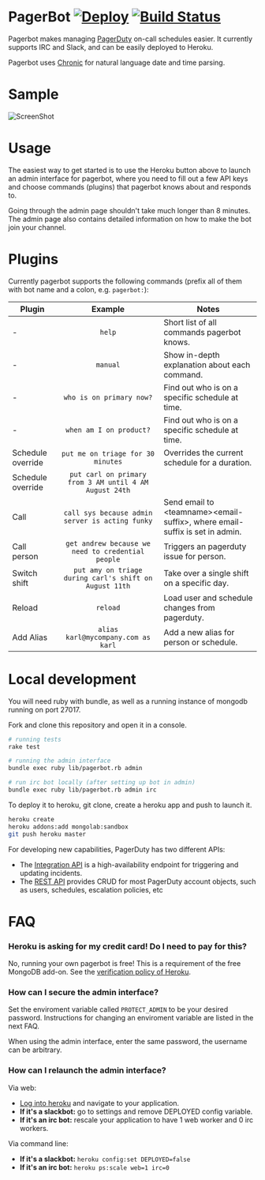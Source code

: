 PagerBot [![Deploy](https://www.herokucdn.com/deploy/button.png)](https://heroku.com/deploy?template=https://github.com/stripe-contrib/pagerbot) [![Build Status](https://travis-ci.org/stripe-contrib/pagerbot.svg?branch=master)](https://travis-ci.org/stripe-contrib/pagerbot)
========

Pagerbot makes managing [PagerDuty](http://www.pagerduty.com/) on-call schedules easier. It currently supports IRC and Slack, and can be easily deployed to Heroku.

Pagerbot uses [Chronic](https://github.com/mojombo/chronic) for natural language date and time parsing.

Sample
=====

![ScreenShot](public/pics/animation.gif)

Usage
======

The easiest way to get started is to use the Heroku button above to launch an admin interface for pagerbot, where you need to fill out a few API keys and choose commands (plugins) that pagerbot knows about and responds to.

Going through the admin page shouldn't take much longer than 8 minutes. The admin page also contains detailed information on how to make the bot join your channel.

Plugins
=======

Currently pagerbot supports the following commands (prefix all of them with bot name and a colon, e.g. `pagerbot:`):

| Plugin | Example | Notes |
| ----------------- |:---------------------------------------------------:| -----|
| - | `help` | Short list of all commands pagerbot knows. |
| - | `manual` | Show in-depth explanation about each command. |
| - | `who is on primary now?` | Find out who is on a specific schedule at time. |
| - | `when am I on product?` | Find out who is on a specific schedule at time. |
| Schedule override | `put me on triage for 30 minutes` | Overrides the current schedule for a duration. |
| Schedule override | `put carl on primary from 3 AM until 4 AM August 24th` | |
| Call | `call sys because admin server is acting funky` | Send email to \<teamname\>\<email-suffix\>, where email-suffix is set in admin. |
| Call person | `get andrew because we need to credential people` | Triggers an pagerduty issue for person. |
| Switch shift | `put amy on triage during carl's shift on August 11th` | Take over a single shift on a specific day. |
| Reload | `reload` | Load user and schedule changes from pagerduty. |
| Add Alias | `alias karl@mycompany.com as karl` | Add a new alias for person or schedule. |

Local development
=============

You will need ruby with bundle, as well as a running instance of mongodb running on port 27017.

Fork and clone this repository and open it in a console.

```bash
# running tests
rake test

# running the admin interface
bundle exec ruby lib/pagerbot.rb admin

# run irc bot locally (after setting up bot in admin)
bundle exec ruby lib/pagerbot.rb admin irc
```

To deploy it to heroku, git clone, create a heroku app and push to launch it.
```bash
heroku create
heroku addons:add mongolab:sandbox
git push heroku master
```

For developing new capabilities, PagerDuty has two different APIs:

* The [Integration API](https://developer.pagerduty.com/documentation/integration/events) is a high-availability endpoint for triggering and updating incidents.
* The [REST API](https://developer.pagerduty.com/documentation/rest) provides CRUD for most PagerDuty account objects, such as users, schedules, escalation policies, etc

FAQ
====

### Heroku is asking for my credit card! Do I need to pay for this?

No, running your own pagerbot is free! This is a requirement of the free MongoDB add-on. See the [verification policy of Heroku](https://devcenter.heroku.com/articles/account-verification#verification-requirement).

### How can I secure the admin interface?

Set the enviroment variable called `PROTECT_ADMIN` to be your desired password. Instructions for changing an enviroment variable are listed in the next FAQ.

When using the admin interface, enter the same password, the username can be arbitrary.

### How can I relaunch the admin interface?

Via web: 
* [Log into heroku](https://dashboard.heroku.com/) and navigate to your application. 
* **If it's a slackbot:** go to settings and remove DEPLOYED config variable.
* **If it's an irc bot:** rescale your application to have 1 web worker and 0 irc workers.

Via command line:
* **If it's a slackbot:** `heroku config:set DEPLOYED=false`
* **If it's an irc bot:** `heroku ps:scale web=1 irc=0`
